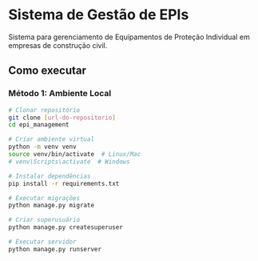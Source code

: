 # Sistema de Gestão de EPIs

Sistema para gerenciamento de Equipamentos de Proteção Individual em empresas de construção civil.

## Como executar

### Método 1: Ambiente Local

```bash
# Clonar repositório
git clone [url-do-repositorio]
cd epi_management

# Criar ambiente virtual
python -m venv venv
source venv/bin/activate  # Linux/Mac
# venv\Scripts\activate  # Windows

# Instalar dependências
pip install -r requirements.txt

# Executar migrações
python manage.py migrate

# Criar superusuário
python manage.py createsuperuser

# Executar servidor
python manage.py runserver
```
